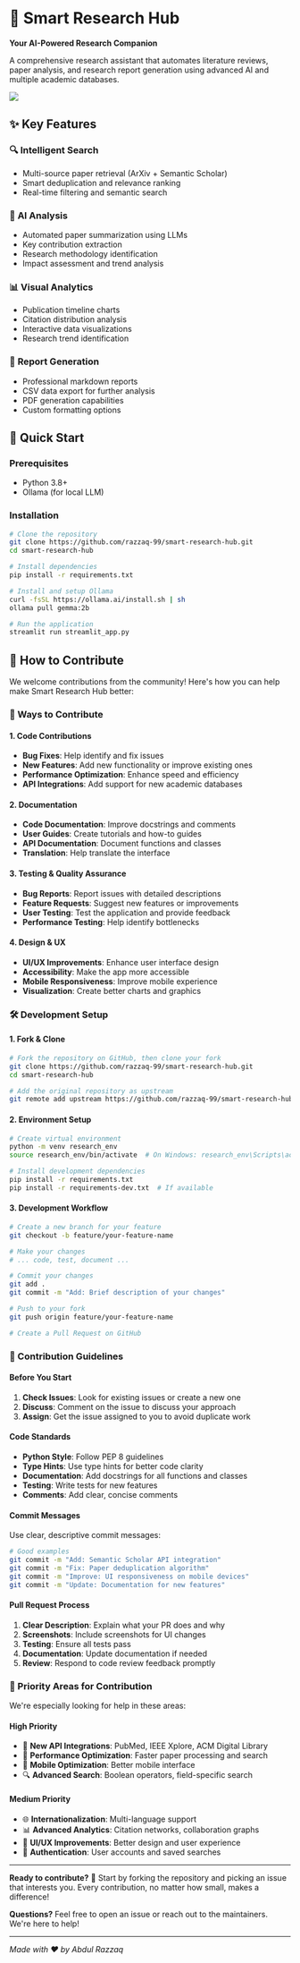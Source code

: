 # 🔬 Smart Research Hub

**Your AI-Powered Research Companion**

A comprehensive research assistant that automates literature reviews, paper analysis, and research report generation using advanced AI and multiple academic databases.

<img src="(https://github.com/razzaq-99/Academic-Research-Agent/blob/master/UI/my_research.png)"/>

## ✨ Key Features

### 🔍 **Intelligent Search**
- Multi-source paper retrieval (ArXiv + Semantic Scholar)
- Smart deduplication and relevance ranking
- Real-time filtering and semantic search

### 🤖 **AI Analysis**
- Automated paper summarization using LLMs
- Key contribution extraction
- Research methodology identification
- Impact assessment and trend analysis

### 📊 **Visual Analytics**
- Publication timeline charts
- Citation distribution analysis
- Interactive data visualizations
- Research trend identification

### 📝 **Report Generation**
- Professional markdown reports
- CSV data export for further analysis
- PDF generation capabilities
- Custom formatting options



## 🚀 Quick Start

### Prerequisites
- Python 3.8+
- Ollama (for local LLM)

### Installation
```bash
# Clone the repository
git clone https://github.com/razzaq-99/smart-research-hub.git
cd smart-research-hub

# Install dependencies
pip install -r requirements.txt

# Install and setup Ollama
curl -fsSL https://ollama.ai/install.sh | sh
ollama pull gemma:2b

# Run the application
streamlit run streamlit_app.py
```


## 🤝 How to Contribute

We welcome contributions from the community! Here's how you can help make Smart Research Hub better:

### 🌟 Ways to Contribute

#### 1. **Code Contributions**
- **Bug Fixes**: Help identify and fix issues
- **New Features**: Add new functionality or improve existing ones
- **Performance Optimization**: Enhance speed and efficiency
- **API Integrations**: Add support for new academic databases

#### 2. **Documentation**
- **Code Documentation**: Improve docstrings and comments
- **User Guides**: Create tutorials and how-to guides
- **API Documentation**: Document functions and classes
- **Translation**: Help translate the interface

#### 3. **Testing & Quality Assurance**
- **Bug Reports**: Report issues with detailed descriptions
- **Feature Requests**: Suggest new features or improvements
- **User Testing**: Test the application and provide feedback
- **Performance Testing**: Help identify bottlenecks

#### 4. **Design & UX**
- **UI/UX Improvements**: Enhance user interface design
- **Accessibility**: Make the app more accessible
- **Mobile Responsiveness**: Improve mobile experience
- **Visualization**: Create better charts and graphics

### 🛠️ Development Setup

#### 1. **Fork & Clone**
```bash
# Fork the repository on GitHub, then clone your fork
git clone https://github.com/razzaq-99/smart-research-hub.git
cd smart-research-hub

# Add the original repository as upstream
git remote add upstream https://github.com/razzaq-99/smart-research-hub.git
```

#### 2. **Environment Setup**
```bash
# Create virtual environment
python -m venv research_env
source research_env/bin/activate  # On Windows: research_env\Scripts\activate

# Install development dependencies
pip install -r requirements.txt
pip install -r requirements-dev.txt  # If available
```

#### 3. **Development Workflow**
```bash
# Create a new branch for your feature
git checkout -b feature/your-feature-name

# Make your changes
# ... code, test, document ...

# Commit your changes
git add .
git commit -m "Add: Brief description of your changes"

# Push to your fork
git push origin feature/your-feature-name

# Create a Pull Request on GitHub
```

### 📝 Contribution Guidelines

#### **Before You Start**
1. **Check Issues**: Look for existing issues or create a new one
2. **Discuss**: Comment on the issue to discuss your approach
3. **Assign**: Get the issue assigned to you to avoid duplicate work

#### **Code Standards**
- **Python Style**: Follow PEP 8 guidelines
- **Type Hints**: Use type hints for better code clarity
- **Documentation**: Add docstrings for all functions and classes
- **Testing**: Write tests for new features
- **Comments**: Add clear, concise comments

#### **Commit Messages**
Use clear, descriptive commit messages:
```bash
# Good examples
git commit -m "Add: Semantic Scholar API integration"
git commit -m "Fix: Paper deduplication algorithm"
git commit -m "Improve: UI responsiveness on mobile devices"
git commit -m "Update: Documentation for new features"
```

#### **Pull Request Process**
1. **Clear Description**: Explain what your PR does and why
2. **Screenshots**: Include screenshots for UI changes
3. **Testing**: Ensure all tests pass
4. **Documentation**: Update documentation if needed
5. **Review**: Respond to code review feedback promptly

### 🎯 Priority Areas for Contribution

We're especially looking for help in these areas:

#### **High Priority**
- 🔧 **New API Integrations**: PubMed, IEEE Xplore, ACM Digital Library
- 🚀 **Performance Optimization**: Faster paper processing and search
- 📱 **Mobile Optimization**: Better mobile interface
- 🔍 **Advanced Search**: Boolean operators, field-specific search

#### **Medium Priority**
- 🌐 **Internationalization**: Multi-language support
- 📊 **Advanced Analytics**: Citation networks, collaboration graphs
- 🎨 **UI/UX Improvements**: Better design and user experience
- 🔐 **Authentication**: User accounts and saved searches



---

**Ready to contribute?** 🚀 Start by forking the repository and picking an issue that interests you. Every contribution, no matter how small, makes a difference!

**Questions?** Feel free to open an issue or reach out to the maintainers. We're here to help!

---

*Made with ❤️ by Abdul Razzaq*

